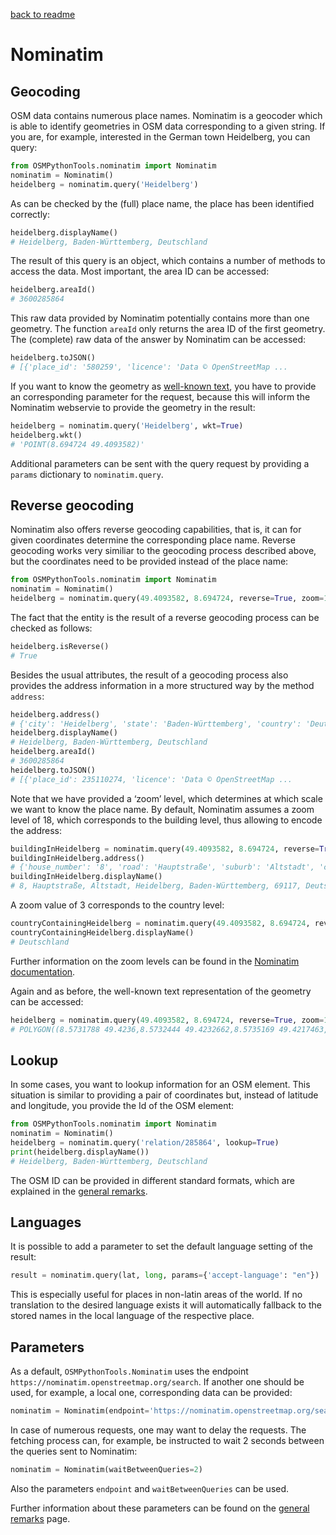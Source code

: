 [back to readme](../../../)

# Nominatim

## Geocoding

OSM data contains numerous place names. Nominatim is a geocoder which is able to identify geometries in OSM data corresponding to a given string. If you are, for example, interested in the German town Heidelberg, you can query:
```python
from OSMPythonTools.nominatim import Nominatim
nominatim = Nominatim()
heidelberg = nominatim.query('Heidelberg')
```
As can be checked by the (full) place name, the place has been identified correctly:
```python
heidelberg.displayName()
# Heidelberg, Baden-Württemberg, Deutschland
```
The result of this query is an object, which contains a number of methods to access the data. Most important, the area ID can be accessed:
```python
heidelberg.areaId()
# 3600285864
```
This raw data provided by Nominatim potentially contains more than one geometry. The function `areaId` only returns the area ID of the first geometry. The (complete) raw data of the answer by Nominatim can be accessed:
```python
heidelberg.toJSON()
# [{'place_id': '580259', 'licence': 'Data © OpenStreetMap ...
```

If you want to know the geometry as [well-known text](https://en.wikipedia.org/wiki/Well-known_text), you have to provide an corresponding parameter for the request, because this will inform the Nominatim webservie to provide the geometry in the result:
```python
heidelberg = nominatim.query('Heidelberg', wkt=True)
heidelberg.wkt()
# 'POINT(8.694724 49.4093582)'
```
Additional parameters can be sent with the query request by providing a `params` dictionary to `nominatim.query`.

## Reverse geocoding

Nominatim also offers reverse geocoding capabilities, that is, it can for given coordinates determine the corresponding place name.  Reverse geocoding works very similiar to the geocoding process described above, but the coordinates need to be provided instead of the place name:
```python
from OSMPythonTools.nominatim import Nominatim
nominatim = Nominatim()
heidelberg = nominatim.query(49.4093582, 8.694724, reverse=True, zoom=10)
```
The fact that the entity is the result of a reverse geocoding process can be checked as follows:
```python
heidelberg.isReverse()
# True
```
Besides the usual attributes, the result of a geocoding process also provides the address information in a more structured way by the method `address`:
```python
heidelberg.address()
# {'city': 'Heidelberg', 'state': 'Baden-Württemberg', 'country': 'Deutschland', 'country_code': 'de'}
heidelberg.displayName()
# Heidelberg, Baden-Württemberg, Deutschland
heidelberg.areaId()
# 3600285864
heidelberg.toJSON()
# [{'place_id': 235110274, 'licence': 'Data © OpenStreetMap ...
```
Note that we have provided a ‘zoom’ level, which determines at which scale we want to know the place name. By default, Nominatim assumes a zoom level of 18, which corresponds to the building level, thus allowing to encode the address:
```python
buildingInHeidelberg = nominatim.query(49.4093582, 8.694724, reverse=True)
buildingInHeidelberg.address()
# {'house_number': '8', 'road': 'Hauptstraße', 'suburb': 'Altstadt', 'city_district': 'Altstadt', 'city': 'Heidelberg', 'state': 'Baden-Württemberg', 'postcode': '69117', 'country': 'Deutschland', 'country_code': 'de'}
buildingInHeidelberg.displayName()
# 8, Hauptstraße, Altstadt, Heidelberg, Baden-Württemberg, 69117, Deutschland
```
A zoom value of 3 corresponds to the country level:
```python
countryContainingHeidelberg = nominatim.query(49.4093582, 8.694724, reverse=True, zoom=3)
countryContainingHeidelberg.displayName()
# Deutschland
```
Further information on the zoom levels can be found in the [Nominatim documentation](https://nominatim.org/release-docs/develop/api/Reverse/).

Again and as before, the well-known text representation of the geometry can be accessed:
```python
heidelberg = nominatim.query(49.4093582, 8.694724, reverse=True, zoom=10, wkt=True)
# POLYGON((8.5731788 49.4236,8.5732444 49.4232662,8.5735169 49.4217463, ...
```

## Lookup

In some cases, you want to lookup information for an OSM element.  This situation is similar to providing a pair of coordinates but, instead of latitude and longitude, you provide the Id of the OSM element:
```python
from OSMPythonTools.nominatim import Nominatim
nominatim = Nominatim()
heidelberg = nominatim.query('relation/285864', lookup=True)
print(heidelberg.displayName())
# Heidelberg, Baden-Württemberg, Deutschland
```
The OSM ID can be provided in different standard formats, which are explained in the [general remarks](general-remarks.md).

## Languages

It is possible to add a parameter to set the default language setting of the result:
```python
result = nominatim.query(lat, long, params={'accept-language': "en"})
```
This is especially useful for places in non-latin areas of the world. If no translation to the desired language exists it will automatically fallback to the stored names in the local language of the respective place.

## Parameters

As a default, `OSMPythonTools.Nominatim` uses the endpoint `https://nominatim.openstreetmap.org/search`. If another one should be used, for example, a local one, corresponding data can be provided:
```python
nominatim = Nominatim(endpoint='https://nominatim.openstreetmap.org/search')
```
In case of numerous requests, one may want to delay the requests. The fetching process can, for example, be instructed to wait 2 seconds between the queries sent to Nominatim:
```python
nominatim = Nominatim(waitBetweenQueries=2)
```
Also the parameters `endpoint` and `waitBetweenQueries` can be used.

Further information about these parameters can be found on the [general remarks](general-remarks.md) page.
